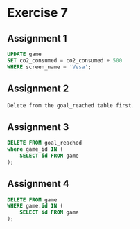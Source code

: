 # Exercise 7

## Assignment 1
```sql
UPDATE game
SET co2_consumed = co2_consumed + 500
WHERE screen_name = 'Vesa';
```

## Assignment 2
`Delete from the goal_reached table first`.

## Assignment 3
```sql
DELETE FROM goal_reached
where game_id IN (
    SELECT id FROM game
);
```

## Assignment 4
```sql
DELETE FROM game
WHERE game.id IN (
    SELECT id FROM game
);
```
